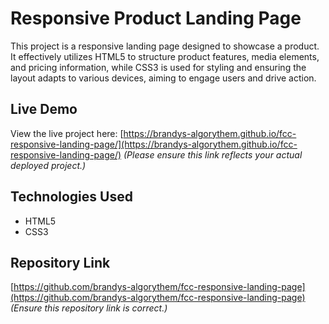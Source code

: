 # Responsive Product Landing Page

This project is a responsive landing page designed to showcase a product. It effectively utilizes HTML5 to structure product features, media elements, and pricing information, while CSS3 is used for styling and ensuring the layout adapts to various devices, aiming to engage users and drive action.

## Live Demo

View the live project here:
[https://brandys-algorythem.github.io/fcc-responsive-landing-page/](https://brandys-algorythem.github.io/fcc-responsive-landing-page/)
*(Please ensure this link reflects your actual deployed project.)*

## Technologies Used
* HTML5
* CSS3

## Repository Link
[https://github.com/brandys-algorythem/fcc-responsive-landing-page](https://github.com/brandys-algorythem/fcc-responsive-landing-page)
*(Ensure this repository link is correct.)*
